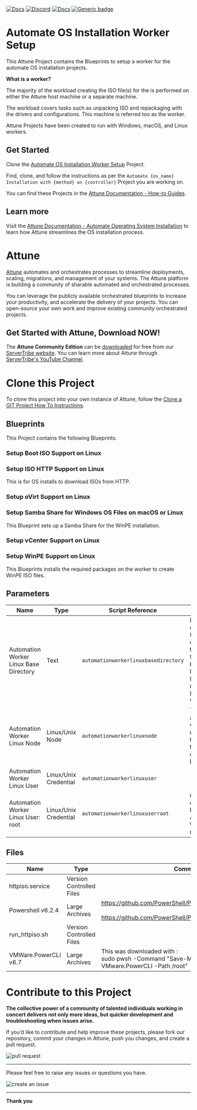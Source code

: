 



[![Docs](https://img.shields.io/badge/docs-latest-brightgreen.svg)](http://doc.servertribe.com)
[![Discord](https://img.shields.io/discord/844971127703994369)](http://discord.servertribe.com)
[![Docs](https://img.shields.io/badge/videos-watch-brightgreen.svg)](https://www.youtube.com/@servertribe)
[![Generic badge](https://img.shields.io/badge/download-latest-brightgreen.svg)](https://www.servertribe.com/community-edition/)

# Automate OS Installation Worker Setup

This Attune Project contains the Blueprints to setup a worker for 
the automate OS installation projects.

**What is a worker?**

The majority of the workload creating the ISO file(s) for the is 
performed on either the Attune host machine or a separate machine. 

The workload covers tasks such as unpacking ISO and repackaging with 
the drivers and configurations. This machine is referred too as the 
worker.

Attune Projects have been created to run with Windows, macOS, and 
Linux workers. 

## Get Started
Clone the 
[Automate OS Installation Worker Setup](https://github.com/Attune-Automation/Automate-OS-Installation-Worker-Setup) 
Project.

Find, clone, and follow the instructions as per the 
`Automate {os_name} Installation with {method} on {controller}` Project 
you are working on.

You can find these Projects in the 
[Attune Documentation - How-to Guides](https://docs.attuneautomation.com/en/latest/howto/index.html).

## Learn more
Visit the 
[Attune Documentation - Automate Operating System Installation](https://docs.attuneautomation.com/en/latest/topics/automated_os_installation.html) 
to learn how Attune streamlines the OS installation process.




# Attune

[Attune](https://www.servertribe.com/)
automates and orchestrates processes to streamline deployments, scaling,
migrations, and management of your systems. The Attune platform is building a
community of sharable automated and orchestrated processes.

You can leverage the publicly available orchestrated blueprints to increase
your productivity, and accelerate the delivery of your projects. You can
open-source your own work and improve existing community orchestrated projects.

## Get Started with Attune, Download NOW!

The **Attune Community Edition** can be
[downloaded](https://www.servertribe.com/comunity-edition/)
for free from our
[ServerTribe website](https://www.servertribe.com/comunity-edition/).
You can learn more about Attune through
[ServerTribe's YouTube Channel](https://www.youtube.com/@servertribe).







# Clone this Project

To clone this project into your own instance of Attune, follow the
[Clone a GIT Project How To Instructions](https://servertribe-attune.readthedocs.io/en/latest/howto/design_workspace/clone_project.html).




## Blueprints

This Project contains the following Blueprints.



### Setup Boot ISO Support on Linux


### Setup ISO HTTP Support on Linux

This is for OS installs to download ISOs from HTTP.

### Setup oVirt Support on Linux


### Setup Samba Share for Windows OS Files on macOS or Linux

This Blueprint sets up a Samba Share for the WinPE installation.

### Setup vCenter Support on Linux


### Setup WinPE Support on Linux

This Blueprints installs the required packages on the worker to 
create WinPE ISO files.




## Parameters


| Name | Type | Script Reference | Comment |
| ---- | ---- | ---------------- | ------- |
| Automation Worker Linux Base Directory | Text | `automationworkerlinuxbasedirectory` | Base directory for deploying temporary files to build the kickstart ISO on a macOS or Linux Worker. |
| Automation Worker Linux Node | Linux/Unix Node | `automationworkerlinuxnode` | The Linux automation worker node used to perform tasks to create the ISO. |
| Automation Worker Linux User | Linux/Unix Credential | `automationworkerlinuxuser` |  |
| Automation Worker Linux User: root | Linux/Unix Credential | `automationworkerlinuxuserroot` | root user on the Linux Automation Worker node. |




## Files

| Name | Type | Comment |
| ---- | ---- | ------- |
| httpiso.service | Version Controlled Files |  |
| Powershell v6.2.4 | Large Archives | https://github.com/PowerShell/PowerShell/releases<br><br>https://github.com/PowerShell/PowerShell/releases/tag/v6.2.4 |
| run_httpiso.sh | Version Controlled Files |  |
| VMWare.PowerCLI v6.7 | Large Archives | This was downloaded with :<br>sudo pwsh -Command "Save-Module -name VMware.PowerCLI -Path /root" |






# Contribute to this Project

**The collective power of a community of talented individuals working in
concert delivers not only more ideas, but quicker development and
troubleshooting when issues arise.**

If you’d like to contribute and help improve these projects, please fork our
repository, commit your changes in Attune, push you changes, and create a
pull request.

<img src="https://www.servertribe.com/wp-content/uploads/2023/02/Attune-pull-request-01.png" alt="pull request"/>

---

Please feel free to raise any issues or questions you have.

<img src="https://www.servertribe.com/wp-content/uploads/2023/02/Attune-get-help-02.png" alt="create an issue"/>


---

**Thank you**
